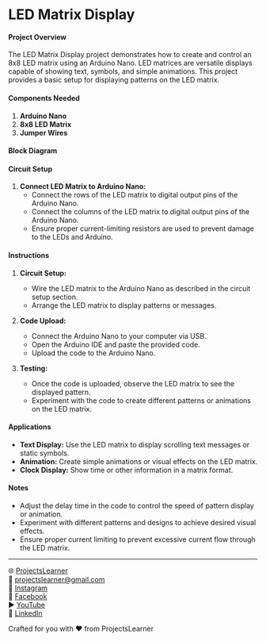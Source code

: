 # LED Matrix Display

#### Project Overview

The LED Matrix Display project demonstrates how to create and control an 8x8 LED matrix using an Arduino Nano. LED matrices are versatile displays capable of showing text, symbols, and simple animations. This project provides a basic setup for displaying patterns on the LED matrix.

#### Components Needed

1. **Arduino Nano**
2. **8x8 LED Matrix**
3. **Jumper Wires**

#### Block Diagram


#### Circuit Setup

1. **Connect LED Matrix to Arduino Nano:**
   - Connect the rows of the LED matrix to digital output pins of the Arduino Nano.
   - Connect the columns of the LED matrix to digital output pins of the Arduino Nano.
   - Ensure proper current-limiting resistors are used to prevent damage to the LEDs and Arduino.

#### Instructions

1. **Circuit Setup:**
   - Wire the LED matrix to the Arduino Nano as described in the circuit setup section.
   - Arrange the LED matrix to display patterns or messages.

2. **Code Upload:**
   - Connect the Arduino Nano to your computer via USB.
   - Open the Arduino IDE and paste the provided code.
   - Upload the code to the Arduino Nano.

3. **Testing:**
   - Once the code is uploaded, observe the LED matrix to see the displayed pattern.
   - Experiment with the code to create different patterns or animations on the LED matrix.

#### Applications

- **Text Display:** Use the LED matrix to display scrolling text messages or static symbols.
- **Animation:** Create simple animations or visual effects on the LED matrix.
- **Clock Display:** Show time or other information in a matrix format.

#### Notes

- Adjust the delay time in the code to control the speed of pattern display or animation.
- Experiment with different patterns and designs to achieve desired visual effects.
- Ensure proper current limiting to prevent excessive current flow through the LED matrix.

---

🌐 [ProjectsLearner](https://projectslearner.com/learn/arduino-nano-led-matrix-display)  
📧 [projectslearner@gmail.com](mailto:projectslearner@gmail.com)  
📸 [Instagram](https://www.instagram.com/projectslearner/)  
📘 [Facebook](https://www.facebook.com/projectslearner)  
▶️ [YouTube](https://www.youtube.com/@ProjectsLearner)  
📘 [LinkedIn](https://www.linkedin.com/in/projectslearner)  

Crafted for you with ❤️ from ProjectsLearner